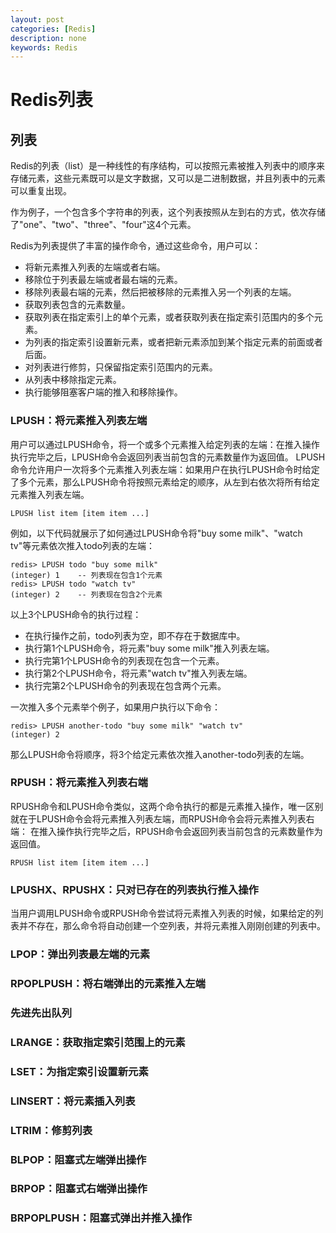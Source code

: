 ```yaml
---
layout: post
categories: [Redis]
description: none
keywords: Redis
---
```

# Redis列表


## 列表
Redis的列表（list）是一种线性的有序结构，可以按照元素被推入列表中的顺序来存储元素，这些元素既可以是文字数据，又可以是二进制数据，并且列表中的元素可以重复出现。

作为例子，一个包含多个字符串的列表，这个列表按照从左到右的方式，依次存储了"one"、"two"、"three"、"four"这4个元素。

Redis为列表提供了丰富的操作命令，通过这些命令，用户可以：
- 将新元素推入列表的左端或者右端。
- 移除位于列表最左端或者最右端的元素。
- 移除列表最右端的元素，然后把被移除的元素推入另一个列表的左端。
- 获取列表包含的元素数量。
- 获取列表在指定索引上的单个元素，或者获取列表在指定索引范围内的多个元素。
- 为列表的指定索引设置新元素，或者把新元素添加到某个指定元素的前面或者后面。
- 对列表进行修剪，只保留指定索引范围内的元素。
- 从列表中移除指定元素。
- 执行能够阻塞客户端的推入和移除操作。

### LPUSH：将元素推入列表左端
用户可以通过LPUSH命令，将一个或多个元素推入给定列表的左端：在推入操作执行完毕之后，LPUSH命令会返回列表当前包含的元素数量作为返回值。
LPUSH命令允许用户一次将多个元素推入列表左端：如果用户在执行LPUSH命令时给定了多个元素，那么LPUSH命令将按照元素给定的顺序，从左到右依次将所有给定元素推入列表左端。
```
LPUSH list item [item item ...]
```

例如，以下代码就展示了如何通过LPUSH命令将"buy some milk"、"watch tv"等元素依次推入todo列表的左端：
```
redis> LPUSH todo "buy some milk"
(integer) 1    -- 列表现在包含1个元素
redis> LPUSH todo "watch tv"
(integer) 2    -- 列表现在包含2个元素
```
以上3个LPUSH命令的执行过程：
- 在执行操作之前，todo列表为空，即不存在于数据库中。
- 执行第1个LPUSH命令，将元素"buy some milk"推入列表左端。
- 执行完第1个LPUSH命令的列表现在包含一个元素。
- 执行第2个LPUSH命令，将元素"watch tv"推入列表左端。
- 执行完第2个LPUSH命令的列表现在包含两个元素。

一次推入多个元素举个例子，如果用户执行以下命令：
```
redis> LPUSH another-todo "buy some milk" "watch tv" 
(integer) 2
```
那么LPUSH命令将顺序，将3个给定元素依次推入another-todo列表的左端。

### RPUSH：将元素推入列表右端
RPUSH命令和LPUSH命令类似，这两个命令执行的都是元素推入操作，唯一区别就在于LPUSH命令会将元素推入列表左端，而RPUSH命令会将元素推入列表右端：
在推入操作执行完毕之后，RPUSH命令会返回列表当前包含的元素数量作为返回值。
```
RPUSH list item [item item ...]
```

### LPUSHX、RPUSHX：只对已存在的列表执行推入操作
当用户调用LPUSH命令或RPUSH命令尝试将元素推入列表的时候，如果给定的列表并不存在，那么命令将自动创建一个空列表，并将元素推入刚刚创建的列表中。

### LPOP：弹出列表最左端的元素
### RPOPLPUSH：将右端弹出的元素推入左端

### 先进先出队列
### LRANGE：获取指定索引范围上的元素
### LSET：为指定索引设置新元素
### LINSERT：将元素插入列表
### LTRIM：修剪列表
### BLPOP：阻塞式左端弹出操作
### BRPOP：阻塞式右端弹出操作
### BRPOPLPUSH：阻塞式弹出并推入操作




